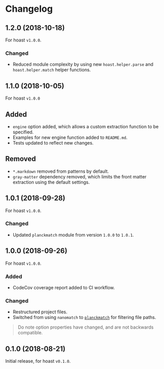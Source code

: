 # Changelog

## 1.2.0 (2018-10-18)
For hoast `v1.0.0`.
### Changed
- Reduced module complexity by using new `hoast.helper.parse` and `hoast.helper.match` helper functions.

## 1.1.0 (2018-10-05)
For hoast `v1.0.0`
## Added
- `engine` option added, which allows a custom extraction function to be specified.
- Examples for new engine function added to `README.md`.
- Tests updated to reflect new changes.
## Removed
- `*.markdown` removed from patterns by default.
- `gray-matter` dependency removed, which limits the front matter extraction using the default settings.

## 1.0.1 (2018-09-28)
For hoast `v1.0.0`.
### Changed
- Updated `planckmatch` module from version `1.0.0` to `1.0.1`.

## 1.0.0 (2018-09-26)
For hoast `v1.0.0`.
### Added
- CodeCov coverage report added to CI workflow.
### Changed
- Restructured project files.
- Switched from using `nanomatch` to [`planckmatch`](https://github.com/redkenrok/node-planckmatch#readme) for filtering file paths.

> Do note option properties have changed, and are not backwards compatible.

## 0.1.0 (2018-08-21)
Initial release, for hoast `v0.1.0`.